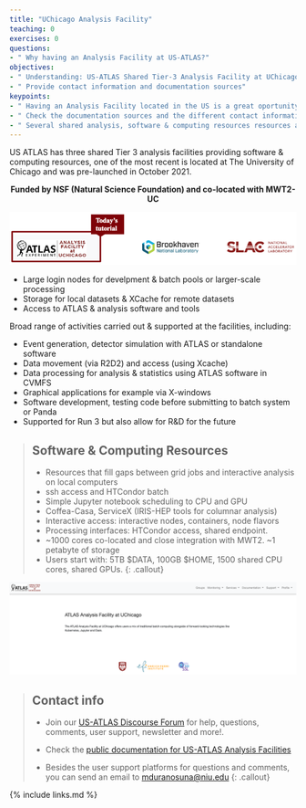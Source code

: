```yaml
---
title: "UChicago Analysis Facility"
teaching: 0
exercises: 0
questions:
- " Why having an Analysis Facility at US-ATLAS?"
objectives:
- " Understanding: US-ATLAS Shared Tier-3 Analysis Facility at UChicago"
- " Provide contact information and documentation sources"
keypoints:
- " Having an Analysis Facility located in the US is a great oportunity to simplify and accelerate the delivery of HEP results."
- " Check the documentation sources and the different contact informations for help, user support, feedback, news, etc! "
- " Several shared analysis, software & computing resources resources are available, please use them and provide feedback" 
---
```


US ATLAS has three shared Tier 3 analysis facilities providing software & computing resources, one of the most recent is located at The University of Chicago and was pre-launched in October 2021.

**<center> Funded by NSF (Natural Science Foundation) and co-located with MWT2-UC </center>**

![image info](./../fig/i_sharedtier3.png)

- Large login nodes for develpment & batch pools or larger-scale processing
- Storage for local datasets & XCache for remote datasets
- Access to ATLAS & analysis software and tools

Broad range of activities carried out & supported at the facilities, including:
- Event generation, detector simulation with ATLAS or standalone software
- Data movement (via R2D2) and access (using Xcache)
- Data processing for analysis & statistics using ATLAS software in CVMFS
- Graphical applications for example via X-windows
- Software development, testing code before submitting to batch system or Panda
- Supported for Run 3 but also allow for R&D for the future

> ## Software & Computing Resources
> - Resources that fill gaps between grid jobs and interactive analysis on local computers
> - ssh access and HTCondor batch
> - Simple Jupyter notebook scheduling to CPU and GPU
> - Coffea-Casa, ServiceX (IRIS-HEP tools for columnar analysis)
> - Interactive access: interactive nodes, containers, node flavors
> - Processing interfaces: HTCondor access, shared endpoint.
> - ~1000 cores co-located and close integration with  MWT2. ~1 petabyte of storage
> - Users start with: 5TB $DATA, 100GB $HOME, 1500 shared CPU cores, shared GPUs.
{: .callout}

![image info](./../fig/i_aboutpage.png)

> ## Contact info
>
> - Join our  <a href="https://atlas-talk.sdcc.bnl.gov/"> US-ATLAS Discourse Forum</a> for help, questions, comments, user support, newsletter and more!. 
>
> - Check the <a href="https://usatlas.readthedocs.io/projects/af-docs/en/latest/">public documentation for US-ATLAS Analysis Facilities</a>
>
> - Besides the user support platforms for questions and comments, you can send an email to mduranosuna@niu.edu
{: .callout}

{% include links.md %}
